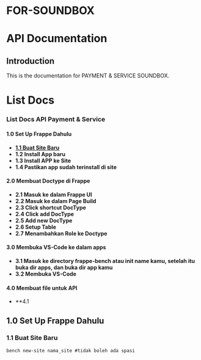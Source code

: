 # FOR-SOUNDBOX

# API Documentation

## Introduction
This is the documentation for PAYMENT & SERVICE SOUNDBOX.

# List Docs

### List Docs API Payment & Service  

#### 1.0 Set Up Frappe Dahulu 
- [**1.1 Buat Site Baru**](#11-Buat-Site-Baru)
- **1.2 Install App baru**
- **1.3 Install APP ke Site**
- **1.4 Pastikan app sudah terinstall di site**

#### 2.0 Membuat Doctype di Frappe 
- **2.1 Masuk ke dalam Frappe UI**
- **2.2 Masuk ke dalam Page Build**
- **2.3 Click shortcut DocType**
- **2.4 Click add DocType**
- **2.5 Add new DocType**
- **2.6 Setup Table**
- **2.7 Menambahkan Role ke Doctype**

#### 3.0 Membuka VS-Code ke dalam apps
- **3.1 Masuk ke directory frappe-bench atau init name kamu, setelah itu buka dir apps, dan buka dir app kamu**
- **3.2 Membuka VS-Code**

#### 4.0 Membuat file untuk API 
- **4.1 



## 1.0 Set Up Frappe Dahulu
### 1.1 Buat Site Baru 

    bench new-site nama_site #tidak boleh ada spasi
  
